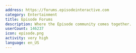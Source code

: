 ```yaml
---
address: https://forums.episodeinteractive.com
category: Entertainment
title: Episode Forums
description: Where the Episode community comes together.
userCount: 146237
icon: episode.png
activity: very high
language: en_US
---
```

